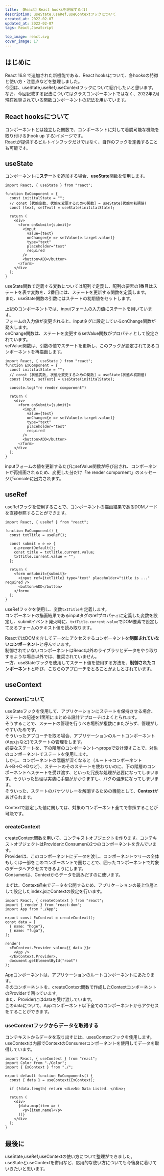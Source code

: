 ```yaml
---
title: 【React】React hooksを理解する(1)
description: useState,useRef,useContextフックについて
created_at: 2022-02-07
updated_at: 2022-02-07
tags: React,JavaScript

top_image: react.svg
cover_image: 17
---
```


## はじめに
React 16.8 で追加された新機能である、React hooksについて、各hooksの特徴と使い方・注意点などを整理しました。  
今回は、useState,useRef,useContextフックについて紹介したいと思います。  
なお、今回記載する記法についてはクラスコンポーネントではなく、2022年2月現在推奨されている関数コンポーネントの記法を用いています。  


## React hooksについて
コンポーネントとは独立した関数で、コンポーネントに対して着脱可能な機能を取り付ける(hook up する)イメージです。  
Reactが提供するビルトインフックだけではなく、自作のフックを定義することも可能です。


## useState
コンポーネントに**ステート**を追加する場合、**useState**関数を使用します。  
```js[sample.js]
import React, { useState } from "react";

function ExComponent = {
  const inititalState = "";
  // const [状態変数, 状態を変更するための関数] = useState(状態の初期値)
  const [text, setText] = useState(inititalState);

  return (
    <div>
      <form onSubmit={submit}>
        <input
          value={text}
          onChange={e => setValue(e.target.value)}
          type="text"
          placeholder="test"
          required
        />
        <button>ADD</button>
      </form>
    </div>  
  );
}
```

useState関数で定義する変数については配列で定義し、配列の要素の1番目はステートを表す変数を、2番目には、ステートを更新する関数を定義します。  
また、useState関数の引数にはステートの初期値をセットします。  

上記のコンポーネントでは、inputフォームの入力値にステートを用いています。  
フォームの入力値が変更されると、inputタグに設定しているonChange関数が発火します。  
onChange関数は、ステートを変更するsetValue関数がプロパティとして設定されています。  
setValue関数は、引数の値でステートを更新し、このフックが設定されてあるコンポーネントを再描画します。  

```js[sample.js]
import React, { useState } from "react";
function ExComponent = {
  const inititalState = "";
  // const [状態変数, 状態を変更するための関数] = useState(状態の初期値)
  const [text, setText] = useState(inititalState);

  console.log("re render compornent")

  return (
    <div>
      <form onSubmit={submit}>
        <input
          value={text}
          onChange={e => setValue(e.target.value)}
          type="text"
          placeholder="test"
          required
        />
        <button>ADD</button>
      </form>
    </div>  
  );
}
```

inputフォームの値を更新するたびにsetValue関数が呼び出され、コンポーネントが再描画されるため、変更した分だけ「re render compornent」のメッセージがconsoleに出力されます。  


## useRef
useRefフックを使用することで、コンポーネントの描画結果であるDOMノードを直接参照することができます。

```js[sample.js]
import React, { useRef } from "react";

function ExComponent() {
  const txtTitle = useRef();

  const submit = e => {
    e.preventDefault();
    const title = txtTitle.current.value;
    txtTitle.current.value = "";
  };

  return (
    <form onSubmit={submit}>
      <input ref={txtTitle} type="text" placeholder="title is ..." required />
      <button>ADD</button>
    </form>
  );
}
```

useRefフックを使用し、変数```txtTitle```を定義します。  
コンポーネントの描画結果であるinputタグのrefプロパティに定義した変数を設定し、submitイベント発火時に、```txtTitle.current.value```でDOM要素で設定してあるフォームのテキスト値を読み取ります。  

ReactではDOMを介してデータにアクセスするコンポーネントを**制御されていないコンポーネント**と呼んでいます。  
制御されていないコンポーネントはReact以外のライブラリとデータをやり取りするような場合以外では、推奨されていません。  
一方、useStateフックを使用してステート値を使用する方法を、**制御されたコンポーネント**と呼び、こちらのアプローチをとることがよしとされています。  


## useContext
### Contextについて
useStateフックを使用して、アプリケーションにステートを保持させる場合、ステートの記述を1箇所にまとめる設計アプローチはよくとられます。  
そうすることで、ステートの管理を行うべき場所が複数にまたがらず、管理がしやすいためです。  
そういったアプローチを取る場合、アプリケーションのルートコンポーネント(App.jsなど)でステートの管理をします。  
必要なステートを、下の階層のコンポーネントへpropsで受け渡すことで、対象のコンポーネントでステートを使用します。  
しかし、コンポーネントの階層が深くなると（ルート→コンポーネントA→B→C→Dなど）、ステートのそのステートを使わないのに、下の階層のコンポーネントへステートを受け渡す、といった冗長な処理が必要になってしまいます。そういった処理は実装に手間がかかりますし、バグの温床になってしまいます。  
そういった、ステートのバケツリレーを解消するための機能として、**Context**があげられます。  

Contextで設定した値に関しては、対象のコンポーネント全てで参照することが可能です。  

### createContext
createContext関数を用いて、コンテキストオブジェクトを作ります。コンテキストオブジェクトはProviderとConsumerの2つのコンポーネントを含んでいます。  
Providerは、このコンポーネントにデータを渡し、コンポーネントツリーの全体もしくは一部をこのコンポーネントで囲むことで、囲ったコンポーネントで対象のデータへアクセスできるようにします。  
Consumerは、Contextからデータを読みだすのに使います。  

まずは、Context経由でデータを公開するため、アプリケーションの最上位層として設定したindex.jsにContextの設定を行います。  

```js[./index.js]
import React, { createContext } from "react";
import { render } from "react-dom";
import App from "./App";

export const ExContext = createContext();
const data = [
  { name: "hoge"},
  { name: "fuga"},
];

render(
  <ExContext.Provider value={{ data }}>
    <App />
  </ExContext.Provider>,
  document.getElementById("root")
);
```

Appコンポーネントは、アプリケーションのルートコンポーネントにあたります。  
そのコンポーネントを、createContext関数で作成したContextコンポーネントのProviderで囲っています。  
また、Providerにはdataを受け渡しています。  
このdataについて、Appコンポーネント以下全てのコンポーネントからアクセスをすることができます。  

### useContextフックからデータを取得する
コンテキストからデータを取り出すには、usesContextフックを使用します。  
useContextは内部でContextのConsumerコンポーネントを使用してデータを取得しています。  

```js[./components/ExComponents.js]
import React, { useContext } from "react";
import Color from "./Color";
import { ExContext } from "./";

export default function ExComponents() {
  const { data } = useContext(ExContext);

  if (!data.length) return <div>No Data Listed. </div>;

  return (
    <div>
      {data.map(item => (
        <p>{item.name}</p>
      ))}
    </div>
  );
}
```

## 最後に
useState,useRef,useContextの使い方について整理ができました。  
useStateとuseContextを併用など、応用的な使い方についても今後身に着けていきたいと思います。  